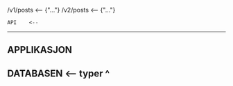 /v1/posts <-- {"..."}
/v2/posts <-- {"..."}

    API    <--
-----------
APPLIKASJON
-----------
 DATABASEN <-- typer ^
-----------